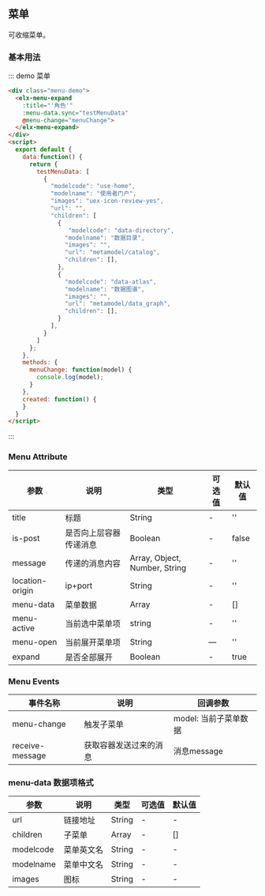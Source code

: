 ## 菜单

可收缩菜单。

### 基本用法


::: demo 菜单
```html
<div class="menu-demo">
  <elx-menu-expand
    :title="'角色'"
    :menu-data.sync="testMenuData"
    @menu-change="menuChange">
  </elx-menu-expand>
</div>
<script>
  export default {
    data:function() {
      return {
        testMenuData: [
          {
            "modelcode": "use-home",
            "modelname": "使用者门户",
            "images": "uex-icon-review-yes",
            "url": "",
            "children": [
              {
                 "modelcode": "data-directory",
                "modelname": "数据目录",
                "images": "",
                "url": "metamodel/catalog",
                "children": [],
              },
              {
                "modelcode": "data-atlas",
                "modelname": "数据图谱",
                "images": "",
                "url": "metamodel/data_graph",
                "children": [],
              }
            ],
          }
        ]
      };
    },
    methods: {
      menuChange: function(model) {
        console.log(model);
      }
    },
    created: function() {
    }
  }
</script>
```
:::


### Menu Attribute
| 参数      | 说明    | 类型      | 可选值       | 默认值   |
|---------- |-------- |---------- |-------------  |-------- |
| title | 标题 | String | - | '' |
| is-post | 是否向上层容器传递消息 | Boolean | - | false |
| message | 传递的消息内容 | Array, Object, Number, String | - | '' |
| location-origin | ip+port | String | - | '' |
| menu-data | 菜单数据 | Array | - | [] |
| menu-active | 当前选中菜单项 | string | - | '' |
| menu-open | 当前展开菜单项 | String | — | '' |
| expand | 是否全部展开 | Boolean | - | true |

### Menu Events
| 事件名称      | 说明    | 回调参数      |
|---------- |-------- |---------- |
| menu-change | 触发子菜单 | model: 当前子菜单数据 |
| receive-message | 获取容器发送过来的消息 | 消息message |

### menu-data 数据项格式
| 参数      | 说明    | 类型      | 可选值       | 默认值   |
|---------- |-------- |---------- |-------------  |-------- |
| url | 链接地址 | String | - | - |
| children | 子菜单 | Array | - | [] |
| modelcode | 菜单英文名 | String | - | - |
| modelname | 菜单中文名 | String | - | - |
| images | 图标 | String | - | - |

